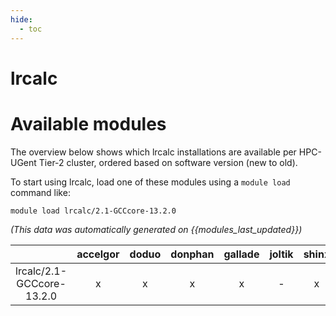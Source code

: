 ```yaml
---
hide:
  - toc
---
```


lrcalc
======

# Available modules


The overview below shows which lrcalc installations are available per HPC-UGent Tier-2 cluster, ordered based on software version (new to old).

To start using lrcalc, load one of these modules using a `module load` command like:

```shell
module load lrcalc/2.1-GCCcore-13.2.0
```

*(This data was automatically generated on {{modules_last_updated}})*  

| |accelgor|doduo|donphan|gallade|joltik|shinx|skitty|
| :---: | :---: | :---: | :---: | :---: | :---: | :---: | :---: |
|lrcalc/2.1-GCCcore-13.2.0|x|x|x|x|-|x|x|
